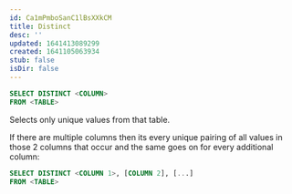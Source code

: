 ```yaml
---
id: Ca1mPmboSanC1lBsXXkCM
title: Distinct
desc: ''
updated: 1641413089299
created: 1641105063934
stub: false
isDir: false
---
```


```sql
SELECT DISTINCT <COLUMN>
FROM <TABLE>
```

Selects only unique values from that table. 

If there are multiple columns then its every unique pairing of all values in those 2 columns that occur and the same goes on for every additional column:

```sql
SELECT DISTINCT <COLUMN 1>, [COLUMN 2], [...]
FROM <TABLE>
```

